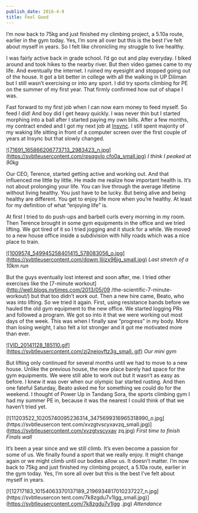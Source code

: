 ```yaml
---
publish_date: 2016-4-9
title: Feel Good
---
```


I’m now back to 75kg and just finished my climbing project, a 5.10a route,
earlier in the gym today. Yes, I’m sore all over but this is the best I’ve
felt about myself in years. So I felt like chronicling my struggle to live
healthy.

I was fairly active back in grade school. I’d go out and play everyday. I
biked around and took hikes to the nearby river. But then video games came to
my life. And eventually the internet. I ruined my eyesight and stopped going
out of the house. It got a bit better in college with all the walking in UP
Diliman but I still wasn’t exercising or into any sport. I did try sports
climbing for PE on the summer of my first year. That firmly confirmed how out
of shape I was.

Fast forward to my first job when I can now earn money to feed myself. So feed
I did! And boy did I get heavy quickly. I was never thin but I started
morphing into a ball after I started paying my own bills. After a few months,
my contract ended and I got my next job at [Insync](https://www.insynchq.com).
I still spent majority of my waking life sitting in front of a computer screen
over the first couple of years at Insync but that slowly changed.

[![71691_165866206773713_2983423_n.jpg](https://svbtleusercontent.com/rpsqgvlo
cfo0a_small.jpg)](https://svbtleusercontent.com/rpsqgvlocfo0a.jpg) _I think I
peaked at 90kg_

Our CEO, Terence, started getting active and working out. And that influenced
me little by little. He made me realize how important health is. It’s not
about prolonging your life. You can live through the average lifetime without
living healthy. You just have to be lucky. But being alive and being healthy
are different. You get to enjoy life more when you’re healthy. At least for my
definition of what “enjoying life” is.

At first I tried to do push-ups and barbell curls every morning in my room.
Then Terence brought in some gym equipments in the office and we tried
lifting. We got tired of it so I tried jogging and it stuck for a while. We
moved to a new house office inside a subdivision with hilly roads which was a
nice place to train.

[![1009574_549945258401415_578083056_o.jpg](https://svbtleusercontent.com/dowm
lljizx96jg_small.jpg)](https://svbtleusercontent.com/dowmlljizx96jg.jpg) _Last
stretch of a 10km run_

But the guys eventually lost interest and soon after, me. I tried other
exercises like the [7-minute workout](http://well.blogs.nytimes.com/2013/05/09
/the-scientific-7-minute-workout/) but that too didn’t _work out_. Then a new
hire came, Beato, who was into lifting. So we tried it again. First, using
resistance bands before we hauled the old gym equipment to the new office. We
started logging PRs and followed a program. We got so into it that we were
working out most days of the week. This was when I finally saw “progress” in
my body. More than losing weight, I also felt a lot stronger and it got me
motivated more than ever.

[![VID_20141128_185110.gif](https://svbtleusercontent.com/zj2neiovftz3g_small.
gif)](https://svbtleusercontent.com/zj2neiovftz3g.gif) _Our mini gym_

But lifting only continued for several months until we had to move to a new
house. Unlike the previous house, the new place barely had space for the gym
equipments. We were still able to work out but it wasn’t as easy as before. I
knew it was over when our olympic bar started rusting. And then one fateful
Saturday, Beato asked me for something we could do for the weekend. I thought
of Power Up in Tandang Sora, the sports climbing gym I had my summer PE in,
because it was the nearest I could think of that we haven’t tried yet.

[![11203522_10205740095236314_3475699316965318990_o.jpg](https://svbtleusercon
tent.com/xvzgtvscyxavzq_small.jpg)](https://svbtleusercontent.com/xvzgtvscyxav
zq.jpg) _First time to finish Finals wall_

It’s been a year since and we still climb. It’s even become a passion for some
of us. We finally found a sport that we really enjoy. It might change again or
we might climb until our bodies allow us. It doesn’t matter. I’m now back to
75kg and just finished my climbing project, a 5.10a route, earlier in the gym
today. Yes, I’m sore all over but this is the best I’ve felt about myself in
years.

[![12717183_10154063370137189_2196934817010237227_n.jpg](https://svbtleusercon
tent.com/7k8zgdu7v1lgg_small.jpg)](https://svbtleusercontent.com/7k8zgdu7v1lgg
.jpg) _Attendance_